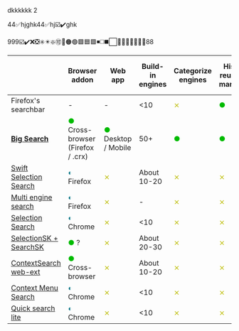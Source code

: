 dkkkkkk
2

44✅hjghk44✅hj☑️✔️ghk



999☑️✔️❌❎✳️✴️❇️🉑🔴🟠🟢🟩🟦🟪◾◻️◼️⬜🔷🔸🔹🔘💠🔳🔲88

|                                                                                 | Browser addon                                                 | Web app                                         | Build-in engines | Categorize  engines            | History reusing & managing     | HTTP POST                      | Websites showing results by Ajax                                         | Sync settings by browser       | Provide input box                                 | User-custom engines            | Use browser-installed engines  | Search for selection           |
| ------------------------------------------------------------------------------- | ------------------------------------------------------------- | ----------------------------------------------- | ---------------- | ------------------------------ | ------------------------------ | ------------------------------ | ------------------------------------------------------------------------ | ------------------------------ | ------------------------------------------------- | ------------------------------ | ------------------------------ | ------------------------------ |
| Firefox's searchbar                                                             | -                                                             | -                                               | <10              | <font color='#bbbb00'>⨯</font> | <font color='#00bb00'>●</font> | ?                              | <font color='#bbbb00'>⨯</font>                                           | <font color='#00bb00'>●</font> | <font color='#00bb00'>●</font>                    | <font color='#007788'>◐</font> | <font color='#00bb00'>●</font> | <font color='#007788'>◐</font> |
| **[Big Search](https://github.com/garywill/BigSearch)**                         | <font color='#00bb00'>●</font> Cross-browser (Firefox / .crx) | <font color='#00bb00'>●</font> Desktop / Mobile | 50+              | <font color='#00bb00'>●</font> | <font color='#00bb00'>●</font> | <font color='#00bb00'>●</font> | <font color='#00bb00'>●</font> User edits inputbox/button  querySelector | <font color='#00bb00'>●</font> | <font color='#00bb00'>●</font> Support multi-line | <font color='#00bb00'>●</font> | <font color='#00bb00'>●</font> | <font color='#00bb00'>●</font> |
| [Swift Selection Search](https://github.com/CanisLupus/swift-selection-search)  | <font color='#007788'>◐</font> Firefox                        | <font color='#bbbb00'>⨯</font>                  | About 10-20      | <font color='#bbbb00'>⨯</font> | <font color='#bbbb00'>⨯</font> | <font color='#bbbb00'>⨯</font> | <font color='#bbbb00'>⨯</font>                                           | <font color='#00bb00'>●</font> | <font color='#007788'>◐</font>                    | <font color='#00bb00'>●</font> | <font color='#bbbb00'>⨯</font> | <font color='#00bb00'>●</font> |
| [Multi engine search](https://github.com/Javojav/Multi-engine-search)           | <font color='#007788'>◐</font> Firefox                        | <font color='#bbbb00'>⨯</font>                  | -                | <font color='#bbbb00'>⨯</font> | <font color='#bbbb00'>⨯</font> | <font color='#bbbb00'>⨯</font> | <font color='#bbbb00'>⨯</font>                                           | -                              | <font color='#00bb00'>●</font>                    | <font color='#bbbb00'>⨯</font> | <font color='#00bb00'>●</font> | ?                              |
| [Selection Search](https://github.com/Pitmairen/selection-search)               | <font color='#007788'>◐</font> Chrome                         | <font color='#bbbb00'>⨯</font>                  | <10              | <font color='#bbbb00'>⨯</font> | <font color='#bbbb00'>⨯</font> | <font color='#00bb00'>●</font> | <font color='#bbbb00'>⨯</font>                                           | <font color='#00bb00'>●</font> | <font color='#00bb00'>●</font>                    | <font color='#00bb00'>●</font> | <font color='#bbbb00'>⨯</font> | <font color='#00bb00'>●</font> |
| [SelectionSK + SearchSK](https://bitbucket.org/ashemetov/selectionsk/wiki/Home) | <font color='#00bb00'>●</font> ?                              | <font color='#bbbb00'>⨯</font>                  | About 20-30      | <font color='#bbbb00'>⨯</font> | <font color='#bbbb00'>⨯</font> | ?                              | <font color='#bbbb00'>⨯</font>                                           | ?                              | <font color='#00bb00'>●</font>                    | ?                              | ?                              | <font color='#00bb00'>●</font> |
| [ContextSearch web-ext](https://github.com/ssborbis/ContextSearch-web-ext)      | <font color='#00bb00'>●</font> Cross-browser                  | <font color='#bbbb00'>⨯</font>                  | About 10-20      | <font color='#bbbb00'>⨯</font> | <font color='#bbbb00'>⨯</font> | <font color='#00bb00'>●</font> | <font color='#00bb00'>●</font> Users writes raw JS                       | ?                              | <font color='#00bb00'>●</font>                    | <font color='#00bb00'>●</font> | <font color='#00bb00'>●</font> | <font color='#00bb00'>●</font> |
| [Context Menu Search](https://github.com/w3lifer/crx-context-menu-search)       | <font color='#007788'>◐</font> Chrome                         | <font color='#bbbb00'>⨯</font>                  | <10              | <font color='#bbbb00'>⨯</font> | <font color='#bbbb00'>⨯</font> | <font color='#bbbb00'>⨯</font> | <font color='#bbbb00'>⨯</font>                                           | ?                              | <font color='#bbbb00'>⨯</font>                    | <font color='#00bb00'>●</font> | <font color='#bbbb00'>⨯</font> | <font color='#00bb00'>●</font> |
| [Quick search lite](https://github.com/hasanuzzamanbe/quick-search-extension)   | <font color='#007788'>◐</font> Chrome                         | <font color='#bbbb00'>⨯</font>                  | <10              | <font color='#bbbb00'>⨯</font> | <font color='#bbbb00'>⨯</font> | <font color='#bbbb00'>⨯</font> | <font color='#bbbb00'>⨯</font>                                           | ?                              | <font color='#00bb00'>●</font>                    | <font color='#bbbb00'>⨯</font> | <font color='#bbbb00'>⨯</font> | <font color='#00bb00'>●</font> |
